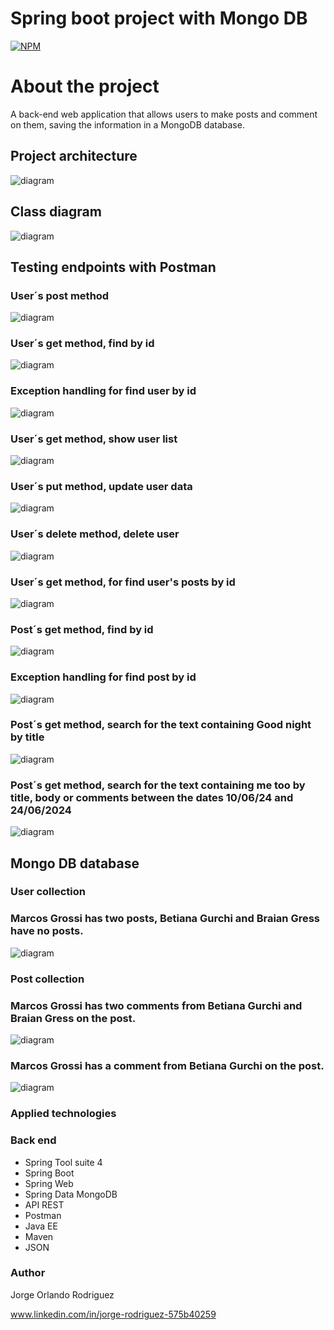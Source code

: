 # Spring boot project with Mongo DB

[![NPM](https://img.shields.io/npm/l/react)](https://github.com/jororlando-81/SpringBootMongoDB/blob/main/LICENSE) 

# About the project

A back-end web application that allows users to make posts and comment on them, saving the information in a MongoDB database.

##  Project architecture

![diagram](https://github.com/jororlando-81/assetsToSpringBootMongoDB/blob/main/SpringBootArchitecture.png)

## Class diagram

![diagram](https://github.com/jororlando-81/assetsToSpringBootMongoDB/blob/main/ClassDiagram.png)

## Testing endpoints with Postman

###  User´s post method

![diagram](https://github.com/jororlando-81/assetsToSpringBootMongoDB/blob/main/UserPost.png) 

###  User´s get method, find by id

![diagram](https://github.com/jororlando-81/assetsToSpringBootMongoDB/blob/main/UserGetFindById.png)

###  Exception handling for find user by id

![diagram](https://github.com/jororlando-81/assetsToSpringBootMongoDB/blob/main/ExceptionUserFindById.png)

###  User´s get method, show user list

![diagram](https://github.com/jororlando-81/assetsToSpringBootMongoDB/blob/main/UserGetList.png)

###  User´s put method, update user data

![diagram](https://github.com/jororlando-81/assetsToSpringBootMongoDB/blob/main/UserPut.png)  

###  User´s delete method, delete user 

![diagram](https://github.com/jororlando-81/assetsToSpringBootMongoDB/blob/main/UserDelete.png)  

###  User´s get method, for find user's posts by id

![diagram](https://github.com/jororlando-81/assetsToSpringBootMongoDB/blob/main/UserFindByIdPosts.png)

###  Post´s get method, find by id

![diagram](https://github.com/jororlando-81/assetsToSpringBootMongoDB/blob/main/PostsFindById.png)

###  Exception handling for find post by id

![diagram](https://github.com/jororlando-81/assetsToSpringBootMongoDB/blob/main/ExceptionPostsFindById.png)

###  Post´s get method, search for the text containing Good night by title 

![diagram](https://github.com/jororlando-81/assetsToSpringBootMongoDB/blob/main/GetTitleSearch.png)  

###  Post´s get method, search for the text containing me too by title, body or comments between the dates 10/06/24 and 24/06/2024

![diagram](https://github.com/jororlando-81/assetsToSpringBootMongoDB/blob/main/GetFullTitleSearch.png)

## Mongo DB database

###  User collection

### Marcos Grossi has two posts, Betiana Gurchi and Braian Gress have no posts.

![diagram](https://github.com/jororlando-81/assetsToSpringBootMongoDB/blob/main/UserCollection.png)

###  Post collection

###  Marcos Grossi has two comments from Betiana Gurchi and Braian Gress on the post.

![diagram](https://github.com/jororlando-81/assetsToSpringBootMongoDB/blob/main/PostCollection1.png)

### Marcos Grossi has a comment from Betiana Gurchi on the post.

![diagram](https://github.com/jororlando-81/assetsToSpringBootMongoDB/blob/main/PostCollection2.png) 

### Applied technologies

### Back end

- Spring Tool suite 4
- Spring Boot
- Spring Web 
- Spring Data MongoDB
- API REST
- Postman
- Java EE
- Maven
- JSON

### Author

Jorge Orlando Rodriguez

www.linkedin.com/in/jorge-rodriguez-575b40259
